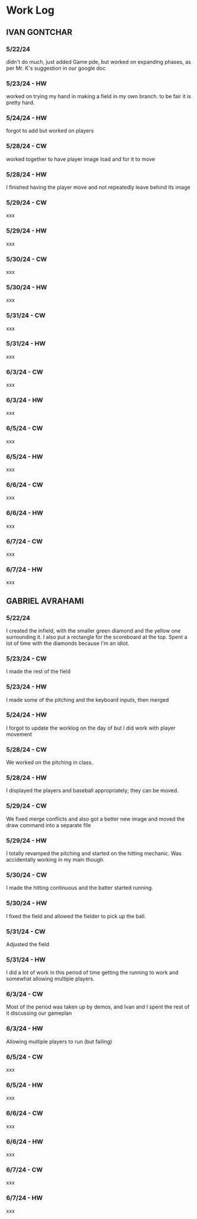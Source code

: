 # Work Log

## IVAN GONTCHAR

### 5/22/24

didn't do much, just added Game pde, but worked on expanding phases, as per Mr. K's suggestion in our google doc

### 5/23/24 - HW

worked on trying my hand in making a field in my own branch. to be fair it is pretty hard.

### 5/24/24 - HW

forgot to add but worked on players

### 5/28/24 - CW

worked together to have player image load and for it to move

### 5/28/24 - HW

I finished having the player move and not repeatedly leave behind its image

### 5/29/24 - CW

xxx

### 5/29/24 - HW

xxx

### 5/30/24 - CW

xxx

### 5/30/24 - HW

xxx

### 5/31/24 - CW

xxx

### 5/31/24 - HW

xxx

### 6/3/24 - CW

xxx

### 6/3/24 - HW

xxx

### 6/5/24 - CW

xxx

### 6/5/24 - HW

xxx

### 6/6/24 - CW

xxx

### 6/6/24 - HW

xxx

### 6/7/24 - CW

xxx

### 6/7/24 - HW

xxx





## GABRIEL AVRAHAMI

### 5/22/24

I created the infield, with the smaller green diamond and the yellow one surrounding it. I also put a rectangle for the scoreboard at the top. Spent a lot of time with the diamonds because I'm an idiot.

### 5/23/24 - CW

I made the rest of the field

### 5/23/24 - HW

I made some of the pitching and the keyboard inputs, then merged

### 5/24/24 - HW

I forgot to update the worklog on the day of but I did work with player movement

### 5/28/24 - CW

We worked on the pitching in class.

### 5/28/24 - HW

I displayed the players and baseball appropriately; they can be moved.

### 5/29/24 - CW

We fixed merge conflicts and also got a better new image and moved the draw command into a separate file

### 5/29/24 - HW

I totally revamped the pitching and started on the hitting mechanic. Was accidentally working in my main though.

### 5/30/24 - CW

I made the hitting continuous and the batter started running.

### 5/30/24 - HW

I fixed the field and allowed the fielder to pick up the ball.

### 5/31/24 - CW

Adjusted the field

### 5/31/24 - HW

I did a lot of work in this period of time getting the running to work and somewhat allowing multiple players.

### 6/3/24 - CW

Most of the period was taken up by demos, and Ivan and I spent the rest of it discussing our gameplan

### 6/3/24 - HW

Allowing multiple players to run (but failing)

### 6/5/24 - CW

xxx

### 6/5/24 - HW

xxx

### 6/6/24 - CW

xxx

### 6/6/24 - HW

xxx

### 6/7/24 - CW

xxx

### 6/7/24 - HW

xxx
